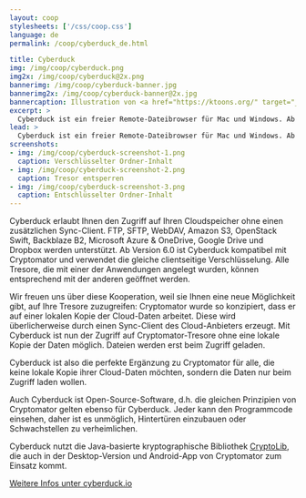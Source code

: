 ```yaml
---
layout: coop
stylesheets: ['/css/coop.css']
language: de
permalink: /coop/cyberduck_de.html

title: Cyberduck
img: /img/coop/cyberduck.png
img2x: /img/coop/cyberduck@2x.png
bannerimg: /img/coop/cyberduck-banner.jpg
bannerimg2x: /img/coop/cyberduck-banner@2x.jpg
bannercaption: Illustration von <a href="https://ktoons.org/" target="_blank">Katharina Hagemann</a>
excerpt: >
  Cyberduck ist ein freier Remote-Dateibrowser für Mac und Windows. Ab Version 6.0 unterstützt Cyberduck Cryptomator-Tresore und ist somit perfekt für alle, die ihre Cloud-Daten nicht lokal synchronisieren wollen.
lead: >
  Cyberduck ist ein freier Remote-Dateibrowser für Mac und Windows. Ab Version 6.0 unterstützt Cyberduck Cryptomator-Tresore und ist somit perfekt für alle, die ihre Cloud-Daten nicht lokal synchronisieren wollen.
screenshots:
- img: /img/coop/cyberduck-screenshot-1.png
  caption: Verschlüsselter Ordner-Inhalt
- img: /img/coop/cyberduck-screenshot-2.png
  caption: Tresor entsperren
- img: /img/coop/cyberduck-screenshot-3.png
  caption: Entschlüsselter Ordner-Inhalt
---
```

Cyberduck erlaubt Ihnen den Zugriff auf Ihren Cloudspeicher ohne einen zusätzlichen Sync-Client. FTP, SFTP, WebDAV, Amazon S3, OpenStack Swift, Backblaze B2, Microsoft Azure & OneDrive, Google Drive und Dropbox werden unterstützt. Ab Version 6.0 ist Cyberduck kompatibel mit Cryptomator und verwendet die gleiche clientseitige Verschlüsselung. Alle Tresore, die mit einer der Anwendungen angelegt wurden, können entsprechend mit der anderen geöffnet werden.

Wir freuen uns über diese Kooperation, weil sie Ihnen eine neue Möglichkeit gibt, auf Ihre Tresore zuzugreifen: Cryptomator wurde so konzipiert, dass er auf einer lokalen Kopie der Cloud-Daten arbeitet. Diese wird überlicherweise durch einen Sync-Client des Cloud-Anbieters erzeugt. Mit Cyberduck ist nun der Zugriff auf Cryptomator-Tresore ohne eine lokale Kopie der Daten möglich. Dateien werden erst beim Zugriff geladen.

Cyberduck ist also die perfekte Ergänzung zu Cryptomator für alle, die keine lokale Kopie ihrer Cloud-Daten möchten, sondern die Daten nur beim Zugriff laden wollen.

Auch Cyberduck ist Open-Source-Software, d.h. die gleichen Prinzipien von Cryptomator gelten ebenso für Cyberduck. Jeder kann den Programmcode einsehen, daher ist es unmöglich, Hintertüren einzubauen oder Schwachstellen zu verheimlichen.

Cyberduck nutzt die Java-basierte kryptographische Bibliothek <a href="https://github.com/cryptomator/cryptolib" target="_blank">CryptoLib</a>, die auch in der Desktop-Version und Android-App von Cryptomator zum Einsatz kommt.

<a class="btn btn-primary" href="https://cyberduck.io/cryptomator/" target="_blank"><span class="glyphicon glyphicon-link"></span> Weitere Infos unter cyberduck.io</a>
